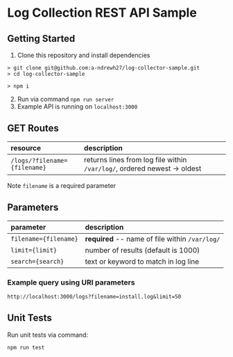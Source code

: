 # Log Collection REST API Sample

## Getting Started

1. Clone this repository and install dependencies

```
> git clone git@github.com:a-ndrewh27/log-collector-sample.git
> cd log-collector-sample

> npm i
```

2. Run via command `npm run server`
3. Example API is running on `localhost:3000`

## GET Routes

| resource                     | description                                                              |
| :--------------------------- | :----------------------------------------------------------------------- |
| `/logs/?filename={filename}` | returns lines from log file within `/var/log/`, ordered newest -> oldest |

Note `filename` is a required parameter

## Parameters

| parameter             | description                                     |
| :-------------------- | :---------------------------------------------- |
| `filename={filename}` | **required** -- name of file within `/var/log/` |
| `limit={limit}`       | number of results (default is 1000)             |
| `search={search}`     | text or keyword to match in log line            |

### Example query using URI parameters

```
http://localhost:3000/logs?filename=install.log&limit=50
```

## Unit Tests

Run unit tests via command:

```
npm run test
```
